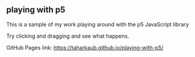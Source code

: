 ## playing with p5

This is a sample of my work playing around with the p5 JavaScript library

Try clicking and dragging and see what happens.

GitHub Pages link: https://taharkaub.github.io/playing-with-p5/

